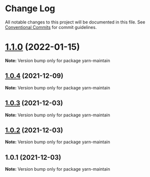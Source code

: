 # Change Log

All notable changes to this project will be documented in this file.
See [Conventional Commits](https://conventionalcommits.org) for commit guidelines.

# [1.1.0](https://github.com/kobiburnley/yarn-maintain/compare/yarn-maintain@1.0.4...yarn-maintain@1.1.0) (2022-01-15)

**Note:** Version bump only for package yarn-maintain





## [1.0.4](https://github.com/kobiburnley/yarn-maintain/compare/yarn-maintain@1.0.3...yarn-maintain@1.0.4) (2021-12-09)

**Note:** Version bump only for package yarn-maintain





## [1.0.3](https://github.com/kobiburnley/yarn-maintain/compare/yarn-maintain@1.0.2...yarn-maintain@1.0.3) (2021-12-03)

**Note:** Version bump only for package yarn-maintain





## [1.0.2](https://github.com/kobiburnley/yarn-maintain/compare/yarn-maintain@1.0.1...yarn-maintain@1.0.2) (2021-12-03)

**Note:** Version bump only for package yarn-maintain





## 1.0.1 (2021-12-03)

**Note:** Version bump only for package yarn-maintain
